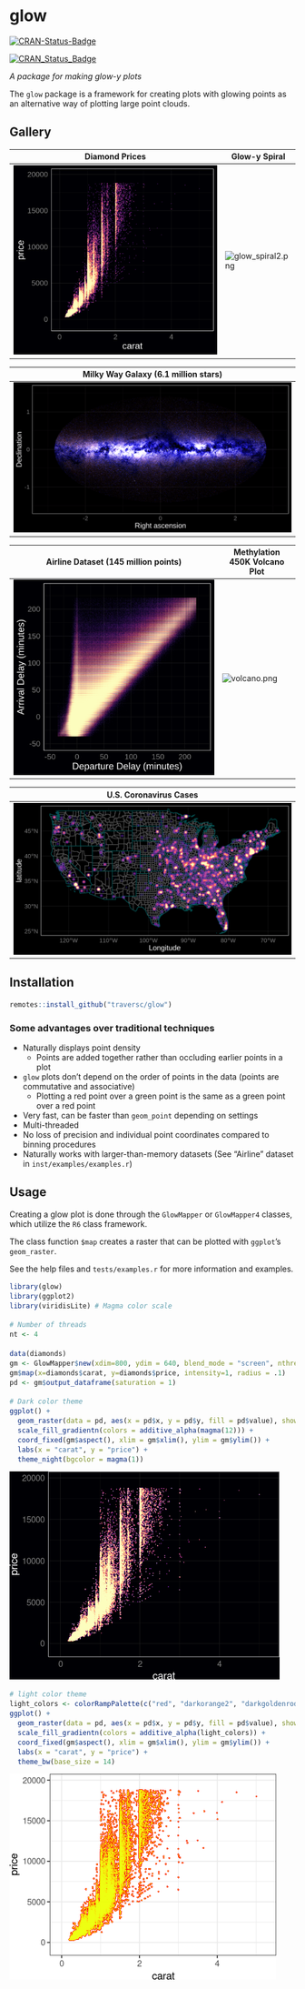 glow
================

[![CRAN-Status-Badge](http://www.r-pkg.org/badges/version/glow)](https://cran.r-project.org/package=glow)

[![CRAN\_Status\_Badge](http://www.r-pkg.org/badges/version/glow)](https://cran.r-project.org/package=glow)

*A package for making glow-y plots*

The `glow` package is a framework for creating plots with glowing points
as an alternative way of plotting large point clouds.

## Gallery

<center>

| Diamond Prices                             | Glow-y Spiral                            |
| ------------------------------------------ | ---------------------------------------- |
| ![](vignettes/diamonds.png "diamonds.png") | ![](glow_spiral2.png "glow_spiral2.png") |

| Milky Way Galaxy (6.1 million stars)                                     |
| ------------------------------------------------------------------------ |
| ![](vignettes/GAIA_galaxy_pseudocolor.png "GAIA_galaxy_pseudocolor.png") |

| Airline Dataset (145 million points)           | Methylation 450K Volcano Plot  |
| ---------------------------------------------- | ------------------------------ |
| ![](vignettes/airline_mt.png "airline_mt.png") | ![](volcano.png "volcano.png") |

| U.S. Coronavirus Cases                                                     |
| -------------------------------------------------------------------------- |
| ![](vignettes/US_coronavirus_8_19_2020.png "US_coronavirus_8_19_2020.png") |

</center>

## Installation

``` r
remotes::install_github("traversc/glow")
```

### Some advantages over traditional techniques

  - Naturally displays point density
      - Points are added together rather than occluding earlier points
        in a plot
  - `glow` plots don’t depend on the order of points in the data (points
    are commutative and associative)
      - Plotting a red point over a green point is the same as a green
        point over a red point
  - Very fast, can be faster than `geom_point` depending on settings
  - Multi-threaded
  - No loss of precision and individual point coordinates compared to
    binning procedures
  - Naturally works with larger-than-memory datasets (See “Airline”
    dataset in `inst/examples/examples.r`)

## Usage

Creating a glow plot is done through the `GlowMapper` or `GlowMapper4`
classes, which utilize the `R6` class framework.

The class function `$map` creates a raster that can be plotted with
`ggplot`’s `geom_raster`.

See the help files and `tests/examples.r` for more information and
examples.

``` r
library(glow)
library(ggplot2)
library(viridisLite) # Magma color scale

# Number of threads
nt <- 4

data(diamonds)
gm <- GlowMapper$new(xdim=800, ydim = 640, blend_mode = "screen", nthreads=nt)
gm$map(x=diamonds$carat, y=diamonds$price, intensity=1, radius = .1)
pd <- gm$output_dataframe(saturation = 1)

# Dark color theme
ggplot() + 
  geom_raster(data = pd, aes(x = pd$x, y = pd$y, fill = pd$value), show.legend = F) +
  scale_fill_gradientn(colors = additive_alpha(magma(12))) +
  coord_fixed(gm$aspect(), xlim = gm$xlim(), ylim = gm$ylim()) + 
  labs(x = "carat", y = "price") + 
  theme_night(bgcolor = magma(1))
```

![](vignettes/diamonds_vignette_dark.png "diamonds_vignette_dark.png")

``` r
# light color theme
light_colors <- colorRampPalette(c("red", "darkorange2", "darkgoldenrod1", "gold1", "yellow2"))(144)
ggplot() + 
  geom_raster(data = pd, aes(x = pd$x, y = pd$y, fill = pd$value), show.legend = F) +
  scale_fill_gradientn(colors = additive_alpha(light_colors)) +
  coord_fixed(gm$aspect(), xlim = gm$xlim(), ylim = gm$ylim()) + 
  labs(x = "carat", y = "price") + 
  theme_bw(base_size = 14)
```

![](vignettes/diamonds_vignette_light.png "diamonds_vignette_light.png")
